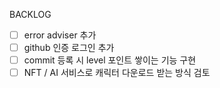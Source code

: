 BACKLOG
- [ ] error adviser 추가
- [ ] github 인증 로그인 추가
- [ ] commit 등록 시 level 포인트 쌓이는 기능 구현
- [ ] NFT / AI 서비스로 캐릭터 다운로드 받는 방식 검토